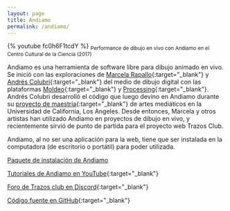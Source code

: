 ```yaml
---
layout: page
title: Andiamo
permalink: /andiamo/
---
```


{% youtube fc0h6F1tcdY %}
<sub>Performance de dibujo en vivo con Andiamo en el Centro Cultural de la Ciencia (2017)</sub>


Andiamo es una herramienta de software libre para dibujo animado en vivo. Se inició con las exploraciones de 
[Marcela Rapallo](http://marcelarapallo.com.ar/){:target="_blank"} y [Andrés Colubri](http://andrescolubri.net/){:target="_blank"} del medio de dibujo digital con las plataformas 
[Moldeo](http://moldeo.org/){:target="_blank"} y [Processing](https://processing.org/){:target="_blank"}. 
Andrés Colubri desarrolló el código que luego devino en Andiamo durante su 
[proyecto de maestría](http://andrescolubri.net/projects/latent){:target="_blank"} de artes mediáticos en la Universidad de California, Los Angeles. Desde 
entonces, Marcela y otros artistas han utilizado Andiamo en proyectos de dibujo en vivo, y 
recientemente sirvió de punto de partida para el proyecto web Trazos Club.

Andiamo, al no ser una aplicación para la web, tiene que ser instalada en la computadora 
(de escritorio o portátil) para poder utilizada. 

[Paquete de instalación de Andiamo](https://github.com/andiamo/andiamo/releases/download/v08/ANDIAMO-COMPARTIBLE-V08-2017.rar)

[Tutoriales de Andiamo en YouTube](https://www.youtube.com/playlist?list=PLLA0_JIKZmaJtyVxBFbNTqcJYzUWC_MbA){:target="_blank"}

[Foro de Trazos club en Discord](https://discord.gg/r5HfmfS4Ud){:target="_blank"}

[Código fuente en GitHub](https://github.com/andiamo/andiamo){:target="_blank"}

